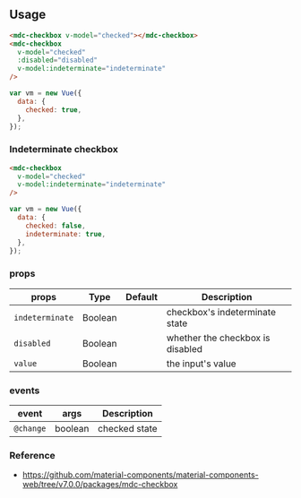 ## Usage

```html
<mdc-checkbox v-model="checked"></mdc-checkbox>
<mdc-checkbox
  v-model="checked"
  :disabled="disabled"
  v-model:indeterminate="indeterminate"
/>
```

```javascript
var vm = new Vue({
  data: {
    checked: true,
  },
});
```

### Indeterminate checkbox

```html
<mdc-checkbox
  v-model="checked"
  v-model:indeterminate="indeterminate"
/>
```

```javascript
var vm = new Vue({
  data: {
    checked: false,
    indeterminate: true,
  },
});
```

### props

| props           | Type    | Default | Description                                            |
| --------------- | ------- | ------- | ------------------------------------------------------ |
| `indeterminate` | Boolean |         | checkbox's indeterminate state                         |
| `disabled`      | Boolean |         | whether the checkbox is disabled                       |
| `value`         | Boolean |         | the input's value                                      |

### events

| event                 | args    | Description             |
| --------------------- | ------- | ----------------------- |
| `@change`             | boolean | checked state           |

### Reference

- <https://github.com/material-components/material-components-web/tree/v7.0.0/packages/mdc-checkbox>